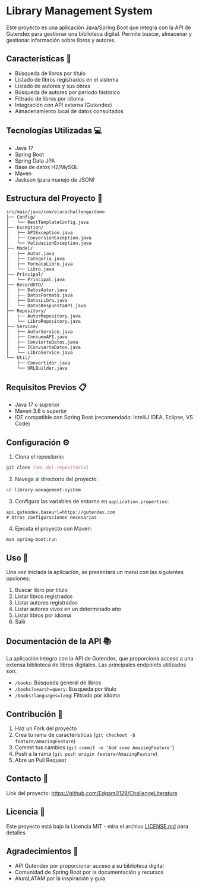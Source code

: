 # Library Management System

Este proyecto es una aplicación Java/Spring Boot que integra con la API de Gutendex para gestionar una biblioteca digital. Permite buscar, almacenar y gestionar información sobre libros y autores.

## Características 🚀

- Búsqueda de libros por título
- Listado de libros registrados en el sistema
- Listado de autores y sus obras
- Búsqueda de autores por período histórico
- Filtrado de libros por idioma
- Integración con API externa (Gutendex)
- Almacenamiento local de datos consultados

## Tecnologías Utilizadas 💻

- Java 17
- Spring Boot
- Spring Data JPA
- Base de datos H2/MySQL
- Maven
- Jackson (para manejo de JSON)

## Estructura del Proyecto 📁

```
src/main/java/com/alurachallenge/demo
├── Config/
│   └── RestTemplateConfig.java
├── Exception/
│   ├── APIException.java
│   ├── ConversionException.java
│   └── ValidacionException.java
├── Model/
│   ├── Autor.java
│   ├── Categoria.java
│   ├── FormatoLibro.java
│   └── Libro.java
├── Principal/
│   └── Principal.java
├── RecordDTO/
│   ├── DatosAutor.java
│   ├── DatosFormato.java
│   ├── DatosLibro.java
│   └── DatosRespuestaAPI.java
├── Repository/
│   ├── AutorRepository.java
│   └── LibroRepository.java
├── Service/
│   ├── AutorService.java
│   ├── ConsumoAPI.java
│   ├── ConvierteDatos.java
│   ├── IConvierteDatos.java
│   └── LibroService.java
└── Util/
    ├── Convertidor.java
    └── URLBuilder.java
```

## Requisitos Previos 📋

- Java 17 o superior
- Maven 3.6 o superior
- IDE compatible con Spring Boot (recomendado: IntelliJ IDEA, Eclipse, VS Code)

## Configuración ⚙️

1. Clona el repositorio:
```bash
git clone [URL-del-repositorio]
```

2. Navega al directorio del proyecto:
```bash
cd library-management-system
```

3. Configura las variables de entorno en `application.properties`:
```properties
api.gutendex.baseurl=https://gutendex.com
# Otras configuraciones necesarias
```

4. Ejecuta el proyecto con Maven:
```bash
mvn spring-boot:run
```

## Uso 📖

Una vez iniciada la aplicación, se presentará un menú con las siguientes opciones:

1. Buscar libro por título
2. Listar libros registrados
3. Listar autores registrados
4. Listar autores vivos en un determinado año
5. Listar libros por idioma
6. Salir

## Documentación de la API 📚

La aplicación integra con la API de Gutendex, que proporciona acceso a una extensa biblioteca de libros digitales. Las principales endpoints utilizados son:

- `/books`: Búsqueda general de libros
- `/books?search=query`: Búsqueda por título
- `/books?languages=lang`: Filtrado por idioma

## Contribución 🤝

1. Haz un Fork del proyecto
2. Crea tu rama de características (`git checkout -b feature/AmazingFeature`)
3. Commit tus cambios (`git commit -m 'Add some AmazingFeature'`)
4. Push a la rama (`git push origin feature/AmazingFeature`)
5. Abre un Pull Request

## Contacto 📧

Link del proyecto: https://github.com/Edgars0129/ChallengeLiterature

## Licencia 📄

Este proyecto está bajo la Licencia MIT - mira el archivo [LICENSE.md](LICENSE.md) para detalles

## Agradecimientos 🎁

- API Gutendex por proporcionar acceso a su biblioteca digital
- Comunidad de Spring Boot por la documentación y recursos
- AluraLATAM por la inspiración y guía
